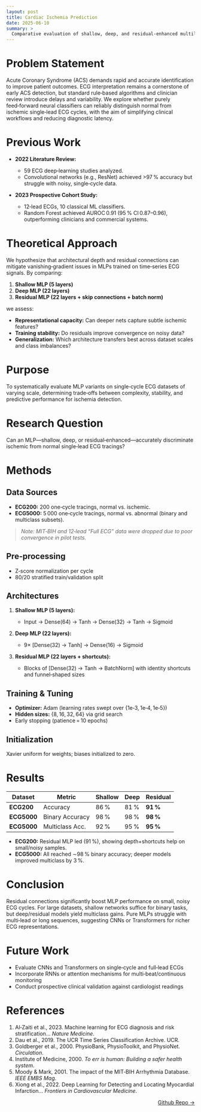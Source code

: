```yaml
---
layout: post
title: Cardiac Ischemia Prediction
date: 2025-06-10
summary: >
  Comparative evaluation of shallow, deep, and residual‑enhanced multilayer perceptrons for classifying single‑lead ECG tracings as normal or ischemic.  
---  
```


# Problem Statement  
Acute Coronary Syndrome (ACS) demands rapid and accurate identification to improve patient outcomes. ECG interpretation remains a cornerstone of early ACS detection, but standard rule‑based algorithms and clinician review introduce delays and variability. We explore whether purely feed‑forward neural classifiers can reliably distinguish normal from ischemic single‑lead ECG cycles, with the aim of simplifying clinical workflows and reducing diagnostic latency.

# Previous Work  
- **2022 Literature Review:**
  - 59 ECG deep‑learning studies analyzed.
  - Convolutional networks (e.g., ResNet) achieved >97 % accuracy but struggle with noisy, single‑cycle data.

- **2023 Prospective Cohort Study:**
  - 12‑lead ECGs, 10 classical ML classifiers.
  - Random Forest achieved AUROC 0.91 (95 % CI 0.87–0.96), outperforming clinicians and commercial systems.

# Theoretical Approach
We hypothesize that architectural depth and residual connections can mitigate vanishing‑gradient issues in MLPs trained on time‑series ECG signals. By comparing:

1. **Shallow MLP (5 layers)**
2. **Deep MLP (22 layers)**
3. **Residual MLP (22 layers + skip connections + batch norm)**

we assess:
- **Representational capacity:** Can deeper nets capture subtle ischemic features?
- **Training stability:** Do residuals improve convergence on noisy data?
- **Generalization:** Which architecture transfers best across dataset scales and class imbalances?

# Purpose
To systematically evaluate MLP variants on single‑cycle ECG datasets of varying scale, determining trade‑offs between complexity, stability, and predictive performance for ischemia detection.

# Research Question
Can an MLP—shallow, deep, or residual‑enhanced—accurately discriminate ischemic from normal single‑lead ECG tracings?  

# Methods

## Data Sources
- **ECG200:** 200 one‑cycle tracings, normal vs. ischemic.  
- **ECG5000:** 5 000 one‑cycle tracings, normal vs. abnormal (binary and multiclass subsets).

> *Note: MIT‑BIH and 12‑lead “Full ECG” data were dropped due to poor convergence in pilot tests.*

## Pre‑processing
- Z‑score normalization per cycle  
- 80/20 stratified train/validation split  

## Architectures
1. **Shallow MLP (5 layers):**
   - Input → Dense(64) → Tanh → Dense(32) → Tanh → Sigmoid

2. **Deep MLP (22 layers):**
   - 9× [Dense(32) → Tanh] → Dense(16) → Sigmoid

3. **Residual MLP (22 layers + shortcuts):**
   - Blocks of [Dense(32) → Tanh → BatchNorm] with identity shortcuts and funnel‑shaped sizes

## Training & Tuning
- **Optimizer:** Adam (learning rates swept over {1e‑3, 1e‑4, 1e‑5})  
- **Hidden sizes:** {8, 16, 32, 64} via grid search  
- Early stopping (patience = 10 epochs)

## Initialization
Xavier uniform for weights; biases initialized to zero.

# Results

| Dataset     | Metric          | Shallow | Deep | Residual |
|-------------|-----------------|---------|------|----------|
| **ECG200**  | Accuracy        | 86 %    | 81 % | **91 %** |
| **ECG5000** | Binary Accuracy | 98 %    | 98 % | **98 %** |
| **ECG5000** | Multiclass Acc. | 92 %    | 95 % | **95 %** |

- **ECG200:** Residual MLP led (91 %), showing depth+shortcuts help on small/noisy samples.  
- **ECG5000:** All reached ∼98 % binary accuracy; deeper models improved multiclass by 3 %.

# Conclusion
Residual connections significantly boost MLP performance on small, noisy ECG cycles. For large datasets, shallow networks suffice for binary tasks, but deep/residual models yield multiclass gains. Pure MLPs struggle with multi‑lead or long sequences, suggesting CNNs or Transformers for richer ECG representations.

# Future Work
- Evaluate CNNs and Transformers on single‑cycle and full‑lead ECGs  
- Incorporate RNNs or attention mechanisms for multi‑beat/continuous monitoring  
- Conduct prospective clinical validation against cardiologist readings  

# References
1. Al‑Zaiti et al., 2023. Machine learning for ECG diagnosis and risk stratification… _Nature Medicine_.  
2. Dau et al., 2019. The UCR Time Series Classification Archive. UCR.  
3. Goldberger et al., 2000. PhysioBank, PhysioToolkit, and PhysioNet. _Circulation_.  
4. Institute of Medicine, 2000. _To err is human: Building a safer health system_.  
5. Moody & Mark, 2001. The impact of the MIT‑BIH Arrhythmia Database. _IEEE EMBS Mag_.  
6. Xiong et al., 2022. Deep Learning for Detecting and Locating Myocardial Infarction… _Frontiers in Cardiovascular Medicine_.  

<a href="https://github.com/dmeverly/MLP-on-ECG" style="display: block; text-align:right;" target = "_blank">  Github Repo -> </a>  